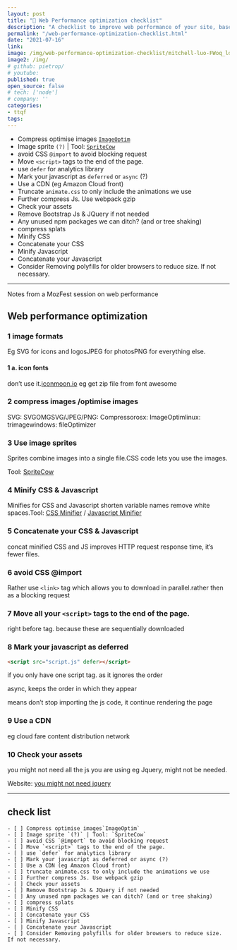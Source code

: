 ```yaml
---
layout: post
title: "🚀 Web Performance optimization checklist"
description: "A checklist to improve web performance of your site, base on a workshop I attended at MozFest a while back"
permalink: "/web-performance-optimization-checklist.html"
date: "2021-07-16"
link: 
image: /img/web-performance-optimization-checklist/mitchell-luo-FWoq_ldWlNQ-unsplash.jpeg
image2: /img/
# github: pietrop/
# youtube: 
published: true
open_source: false
# tech: ['node']
# company: ''
categories:
- ttqf
tags:
---
```


<!-- https://unsplash.com/photos/FWoq_ldWlNQ -->

- Compress optimise images [`ImageOptim`](https://imageoptim.com/mac)
- Image sprite `(?)` | Tool: [`SpriteCow`](http://www.spritecow.com/)
- avoid CSS `@import` to avoid blocking request
- Move `<script>` tags to the end of the page.
- use `defer` for analytics library
- Mark your javascript as `deferred` or `async` (?)
- Use a CDN (eg Amazon Cloud front)
- Truncate `animate.css` to only include the animations we use
- Further compress Js. Use webpack gzip
- Check your assets
- Remove Bootstrap Js & JQuery if not needed
- Any unused npm packages we can ditch? (and or tree shaking)
- compress splats
- Minify CSS
- Concatenate your CSS
- Minify Javascript
- Concatenate your Javascript
- Consider Removing polyfills for older browsers to reduce size. If not necessary.

---

Notes from a MozFest session on web performance

## **Web performance optimization**

### **1 image formats**

Eg SVG for icons and logosJPEG for photosPNG for everything else.

#### **1 a. icon fonts**

don’t use it.[iconmoon.io](http://iconmoon.io/) eg get zip file from font awesome

### **2 compress images /optimise images**

SVG: SVGOMGSVG/JPEG/PNG: Compressorosx: ImageOptimlinux: trimagewindows: fileOptimizer

### **3 Use image sprites**

Sprites combine images into a single file.CSS code lets you use the images.

Tool: [SpriteCow](http://www.spritecow.com/)

### **4 Minify CSS & Javascript**

Minifies for CSS and Javascript shorten variable names remove white spaces.Tool: [CSS Minifier](https://cssminifier.com/) / [Javascript Minifier](https://javascript-minifier.com/)

### **5 Concatenate your CSS & Javascript**

concat minified CSS and JS improves HTTP request response time, it’s fewer files.

### **6 avoid CSS @import**

Rather use `<link>` tag which allows you to download in parallel.rather then as a blocking request

### **7 Move all your `<script>` tags to the end of the page.**

right before </body> tag. because these are sequentially downloaded

### **8 Mark your javascript as deferred**
```html
<script src="script.js" defer></script>
```
if you only have one script tag. as it ignores the order

async, keeps the order in which they appear

means don’t stop importing the js code, it continue rendering the page

### **9 Use a CDN**

eg cloud fare content distribution network

### **10 Check your assets**

you might not need all the js you are using eg Jquery, might not be needed.

Website: [you might not need jquery](http://youmightnotneedjquery.com/) 


---

## check list 

```
- [ ] Compress optimise images`ImageOptim`
- [ ] Image sprite `(?)` | Tool: `SpriteCow`
- [ ] avoid CSS `@import` to avoid blocking request
- [ ] Move `<script>` tags to the end of the page.
- [ ] use `defer` for analytics library
- [ ] Mark your javascript as deferred or async (?)
- [ ] Use a CDN (eg Amazon Cloud front)
- [ ] truncate animate.css to only include the animations we use
- [ ] Further compress Js. Use webpack gzip
- [ ] Check your assets
- [ ] Remove Bootstrap Js & JQuery if not needed
- [ ] Any unused npm packages we can ditch? (and or tree shaking)
- [ ] compress splats
- [ ] Minify CSS
- [ ] Concatenate your CSS
- [ ] Minify Javascript
- [ ] Concatenate your Javascript
- [ ] Consider Removing polyfills for older browsers to reduce size. If not necessary.
```